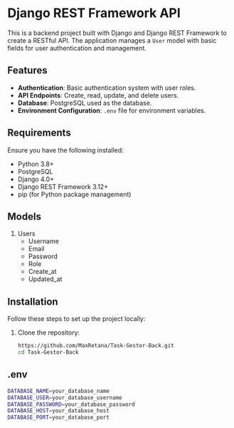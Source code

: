 # Django REST Framework API

This is a backend project built with Django and Django REST Framework to create a RESTful API. The application manages a `User` model with basic fields for user authentication and management.

## Features

- **Authentication**: Basic authentication system with user roles.
- **API Endpoints**: Create, read, update, and delete users.
- **Database**: PostgreSQL used as the database.
- **Environment Configuration**: `.env` file for environment variables.

## Requirements

Ensure you have the following installed:

- Python 3.8+
- PostgreSQL
- Django 4.0+
- Django REST Framework 3.12+
- pip (for Python package management)

## Models
1. Users
   - Username
   - Email
   - Password
   - Role
   - Create_at
   - Updated_at

## Installation

Follow these steps to set up the project locally:

1. Clone the repository:

   ```bash
   https://github.com/MaxRetana/Task-Gestor-Back.git
   cd Task-Gestor-Back

## .env
  ```bash
  DATABASE_NAME=your_database_name
  DATABASE_USER=your_database_username
  DATABASE_PASSWORD=your_database_password
  DATABASE_HOST=your_database_host
  DATABASE_PORT=your_database_port
